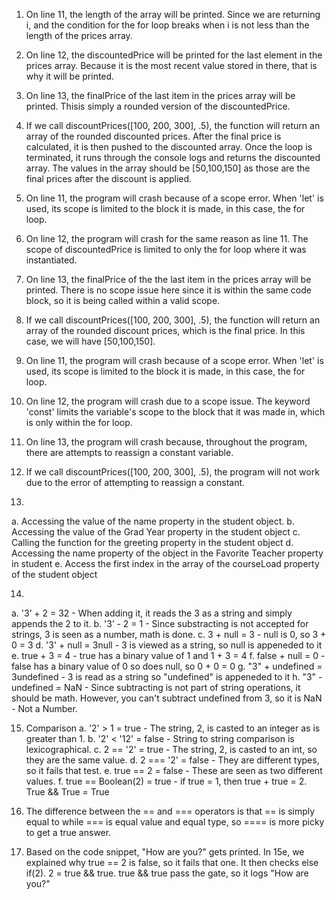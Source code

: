 1. On line 11, the length of the array will be printed. Since we are returning i, and the condition for the for loop breaks when i is not 
less than the length of the prices array.

2. On line 12, the discountedPrice will be printed for the last element in the prices array.
Because it is the most recent value stored in there, that is why it will be printed.

3. On line 13, the finalPrice of the last item in the prices array will be printed. Thisis simply 
a rounded version of the discountedPrice.

4. If we call discountPrices([100, 200, 300], .5), the function will return an array of the rounded
discounted prices. After the final price is calculated, it is then pushed to the discounted array.
Once the loop is terminated, it runs through the console logs and returns the discounted array. 
The values in the array should be [50,100,150] as those are the final prices after the 
discount is applied.

5. On line 11, the program will crash because of a scope error. When 'let' is used, its scope is 
limited to the block it is made, in this case, the for loop.

6. On line 12, the program will crash for the same reason as line 11. The scope of 
discountedPrice is limited to only the for loop where it was instantiated.

7. On line 13, the finalPrice of the the last item in the prices array will be printed. There is
no scope issue here since it is within the same code block, so it is being called within a valid scope.

8. If we call discountPrices([100, 200, 300], .5), the function will return an array of the rounded 
discount prices, which is the final price. In this case, we will have [50,100,150].

9. On line 11, the program will crash because of a scope error. When 'let' is used, its scope is 
limited to the block it is made, in this case, the for loop.

10. On line 12, the program will crash due to a scope issue. The keyword 'const' limits
the variable's scope to the block that it was made in, which is only within the for loop.

11. On line 13, the program will crash because, throughout the program, there are attempts to
reassign a constant variable. 

12. If we call discountPrices([100, 200, 300], .5), the program will not work due to the error of 
attempting to reassign a constant.

13. 
a. Accessing the value of the name property in the student object.
b. Accessing the value of the Grad Year property in the student object
c. Calling the function for the greeting property in the student object
d. Accessing the name property of the object in the Favorite Teacher property in student
e. Access the first index in the array of the courseLoad property of the student object

14.
a. '3’ + 2 = 32 - When adding it, it reads the 3 as a string and simply appends the 2 to it. 
b. '3’ - 2 = 1 - Since substracting is not accepted for strings, 3 is seen as a number, math is done. 
c.  3 + null = 3 -  null is 0, so 3 + 0 = 3 
d. '3' + null = 3null - 3 is viewed as a string, so null is appeneded to it 
e. true + 3 = 4 - true has a binary value of 1 and 1 + 3 = 4 
f. false + null = 0 - false has a binary value of 0 so does null, so 0 + 0 = 0 
g. "3" + undefined = 3undefined -  3 is read as a string so "undefined" is appeneded to it 
h. "3" - undefined = NaN - Since subtracting is not part of string operations, it should be math. 
However, you can't subtract undefined from 3, so it is NaN - Not a Number. 

15. Comparison
a. '2' > 1 = true - The string, 2, is casted to an integer as is greater than 1.
b. '2' < '12' = false - String to string comparison is lexicographical.
c. 2 == '2' = true - The string, 2, is casted to an int, so they are the same value.
d. 2 === '2' = false - They are different types, so it fails that test.
e. true == 2 = false - These are seen as two different values.
f. true == Boolean(2) = true - if true = 1, then true + true = 2. True && True = True

16. The difference between the == and === operators is that == is simply equal to while
 === is equal value and equal type, so ==== is more picky to get a true answer.

17. Based on the code snippet, "How are you?" gets printed. In 15e, we explained why
 true == 2 is false, so it fails that one. It then checks else if(2). 2 = true && true.
 true && true pass the gate, so it logs "How are you?"
